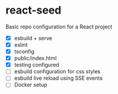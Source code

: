 # react-seed
Basic repo configuration for a React project

- [x] esbuild + serve
- [x] eslint
- [x] tsconfig
- [x] public/index.html
- [x] testing configured
- [ ] esbuild configuration for css styles
- [ ] esbuild live reload using SSE events
- [ ] Docker setup